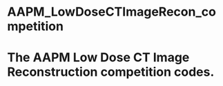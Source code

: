 # AAPM_LowDoseCTImageRecon_competition

# The AAPM Low Dose CT Image Reconstruction competition codes.
